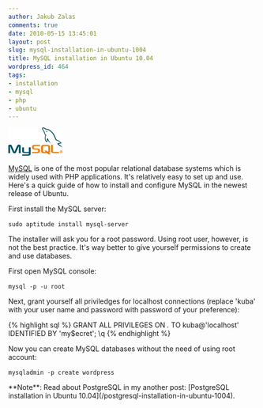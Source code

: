 ```yaml
---
author: Jakub Zalas
comments: true
date: 2010-05-15 13:45:01
layout: post
slug: mysql-installation-in-ubuntu-1004
title: MySQL installation in Ubuntu 10.04
wordpress_id: 464
tags:
- installation
- mysql
- php
- ubuntu
---
```


<div class="pull-right">
    <img src="/uploads/wp/2010/05/logo-mysql-110x57.png" title="MySQL" alt="MySQL" class="img-responsive" />
</div>

[MySQL](http://www.mysql.com/) is one of the most popular relational database systems which is widely used with PHP applications. It's relatively easy to set up and use. Here's a quick guide of how to install and configure MySQL in the newest release of Ubuntu.

First install the MySQL server:

    
    sudo aptitude install mysql-server


The installer will ask you for a root password. Using root user, however, is    not the best practice. It's way better to give yourself permissions to create   and use databases.

First open MySQL console:

    
    mysql -p -u root


Next, grant yourself all priviledges for localhost connections (replace 'kuba'  with your user name and password with password of your preference):

    
{% highlight sql %}
GRANT ALL PRIVILEGES ON *.* TO kuba@'localhost' IDENTIFIED BY 'my$ecret';
\q
{% endhighlight %}


Now you can create MySQL databases without the need of using root account:

    
    mysqladmin -p create wordpress


<div class="alert alert-warning" markdown="1">**Note**: Read about PostgreSQL in my another post: [PostgreSQL installation in Ubuntu 10.04](/postgresql-installation-in-ubuntu-1004).</div>
